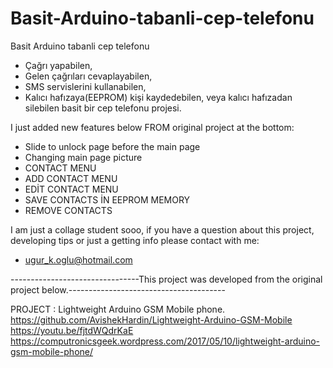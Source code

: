 # Basit-Arduino-tabanli-cep-telefonu
Basit Arduino tabanli cep telefonu


* Çağrı yapabilen, 
* Gelen çağrıları cevaplayabilen, 
* SMS servislerini kullanabilen, 
* Kalıcı hafızaya(EEPROM) kişi kaydedebilen, veya kalıcı hafızadan silebilen
basit bir cep telefonu projesi.



I just added new features below FROM original project at the bottom:

* Slide to unlock page before the main page 
* Changing main page picture
* CONTACT MENU
* ADD CONTACT MENU
* EDİT CONTACT MENU
* SAVE CONTACTS İN EEPROM MEMORY
* REMOVE CONTACTS


I am just a collage student sooo, if you have a question about this project, developing tips or just a getting info please contact with me: 
* ugur_k.oglu@hotmail.com


--------------------------------This project was developed from the original project below.---------------------------------------

PROJECT      : Lightweight Arduino GSM Mobile phone.
https://github.com/AvishekHardin/Lightweight-Arduino-GSM-Mobile
https://youtu.be/fjtdWQdrKaE
https://computronicsgeek.wordpress.com/2017/05/10/lightweight-arduino-gsm-mobile-phone/
